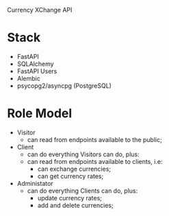 Currency XChange API

Stack
=====

* FastAPI
* SQLAlchemy
* FastAPI Users
* Alembic
* psycopg2/asyncpg (PostgreSQL)

Role Model
==========

* Visitor
    - can read from endpoints available to the public;
* Client
    - can do everything Visitors can do, plus:
    - can read from endpoints available to clients, i.e:
        - can exchange currencies;
        - can get currency rates;
* Administator
    - can do everything Clients can do, plus:
        - update currency rates;
        - add and delete currencies;
  
